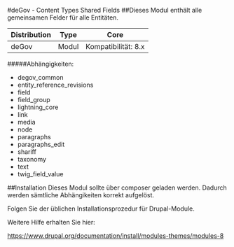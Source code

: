 #deGov - Content Types Shared Fields
##Dieses Modul enthält alle gemeinsamen Felder für alle Entitäten.

Distribution | Type | Core
--- | --- | ---
deGov | Modul |  Kompatibilität: 8.x

#####Abhängigkeiten:
  - degov_common
  - entity_reference_revisions
  - field
  - field_group
  - lightning_core
  - link
  - media
  - node
  - paragraphs
  - paragraphs_edit
  - shariff
  - taxonomy
  - text
  - twig_field_value

##Installation
Dieses Modul sollte über composer geladen werden. Dadurch werden sämtliche Abhängikeiten korrekt aufgelöst.

Folgen Sie der üblichen Installationsprozedur für Drupal-Module.

Weitere Hilfe erhalten Sie hier:

https://www.drupal.org/documentation/install/modules-themes/modules-8
